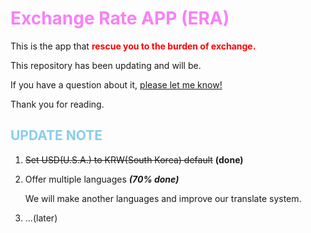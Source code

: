 # <span style="color:rgb(248, 128, 248)">Exchange Rate APP (ERA)</span>

This is the app that **<span style="color: #ff0000;">rescue you to the burden of exchange.</span>**

This repository has been updating and will be.

If you have a question about it, <u>please let me know!</u>

Thank you for reading.

## <span style="color: #87ceeb;">UPDATE NOTE</span>

1. ~~Set USD(U.S.A.) to KRW(South Korea) default~~ **(done)**

2. Offer multiple languages ***(70% done)***

   We will make another languages and improve our translate system.

3. ...(later)